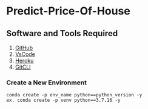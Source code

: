 # Predict-Price-Of-House

## Software and Tools Required

1. [GitHub]()
2. [VsCode]()
2. [Heroku]()
4. [GitCLI]()

### Create a New Environment

```
conda create -p env_name python==python_version -y
ex. conda create -p venv python==3.7.16 -y
```
